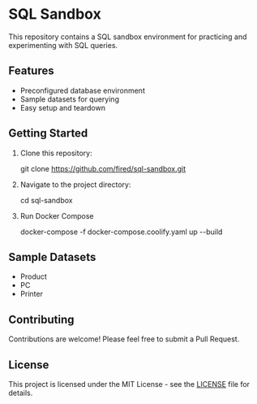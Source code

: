
# SQL Sandbox

This repository contains a SQL sandbox environment for practicing and experimenting with SQL queries.

## Features

- Preconfigured database environment
- Sample datasets for querying
- Easy setup and teardown

## Getting Started

1. Clone this repository:
   
   git clone https://github.com/fired/sql-sandbox.git

   
2. Navigate to the project directory:
   
   cd sql-sandbox

   
4. Run Docker Compose

   docker-compose -f docker-compose.coolify.yaml up --build


## Sample Datasets

- Product
- PC
- Printer

## Contributing

Contributions are welcome! Please feel free to submit a Pull Request.

## License

This project is licensed under the MIT License - see the [LICENSE](LICENSE) file for details.
